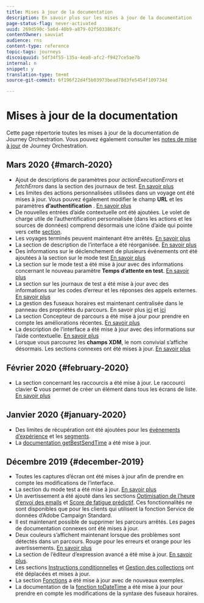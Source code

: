 ```yaml
---
title: Mises à jour de la documentation
description: En savoir plus sur les mises à jour de la documentation
page-status-flag: never-activated
uuid: 269d590c-5a6d-40b9-a879-02f5033863fc
contentOwner: sauviat
audience: rns
content-type: reference
topic-tags: journeys
discoiquuid: 5df34f55-135a-4ea8-afc2-f9427ce5ae7b
internal: n
snippet: y
translation-type: tm+mt
source-git-commit: 6f196f22d4f5b03973bead78d3fe5454f109734d

---
```



# Mises à jour de la documentation

Cette page répertorie toutes les mises à jour de la documentation de Journey Orchestration.
Vous pouvez également consulter les [notes de mise à jour](../release-notes/release-notes.md) de Journey Orchestration.

## Mars 2020 {#march-2020}

* Ajout de descriptions de paramètres pour _actionExecutionErrors_ et _fetchErrors_ dans la section des journaux de test. [En savoir plus](../action/testing-the-journey.md#viewing_logs)
* Les limites des actions personnalisées utilisées dans un voyage ont été mises à jour. Vous pouvez également modifier le champ **URL** et les paramètres **d’authentification** . [En savoir plus](../action/about-custom-action-configuration.md)
* De nouvelles entrées d’aide contextuelle ont été ajoutées. Le volet de charge utile de l’authentification personnalisée (dans les actions et les sources de données) comprend désormais une icône d’aide qui pointe vers cette [section](../datasource/external-data-sources.md#section_wjp_nl5_nhb).
* Les voyages terminés peuvent maintenant être arrêtés. [En savoir plus](../building-journeys/using-the-journey-designer.md)
* La section de description de l’interface a été réorganisée. [En savoir plus](../about/user-interface.md)
* Des informations sur le déclenchement de plusieurs événements ont été ajoutées à la section sur le mode test [En savoir plus](../building-journeys/testing-the-journey.md#firing_events)
* La section sur le mode test a été mise à jour avec des informations concernant le nouveau paramètre **Temps d’attente en test**. [En savoir plus](../building-journeys/testing-the-journey.md)
* La section sur les journaux de test a été mise à jour avec des informations sur les codes d’erreur et les réponses des appels externes. [En savoir plus](../building-journeys/testing-the-journey.md#viewing_logs)
* La gestion des fuseaux horaires est maintenant centralisée dans le panneau des propriétés du parcours. En savoir plus [ici](../building-journeys/changing-properties.md#timezone) et [ici](../building-journeys/timezone-management.md)
* La section Concepteur de parcours a été mise à jour pour prendre en compte les améliorations récentes. [En savoir plus](../building-journeys/using-the-journey-designer.md)
* La description de l’interface a été mise à jour avec des informations sur l’aide contextuelle. [En savoir plus](../about/user-interface.md#section_ksq_zr1_ffb)
* Lorsque vous parcourez les **champs XDM**, le nom convivial s’affiche désormais. Les sections connexes ont été mises à jour. [En savoir plus](../about/user-interface.md#friendly-names-display)


## Février 2020 {#february-2020}

* La section concernant les raccourcis a été mise à jour. Le raccourci clavier **C** vous permet de créer un élément dans tous les écrans de liste. [En savoir plus](../about/user-interface.md#section_ksq_zr1_ffb)

## Janvier 2020 {#january-2020}

* Des limites de récupération ont été ajoutées pour les [événements d’expérience](../datasource/adobe-experience-platform-data-source.md) et les [segments](../functions/functioninsegment.md).
* La [documentation getBestSendTime](../functions/functiongetbestsendtime.md) a été mise à jour.

## Décembre 2019 {#december-2019}

* Toutes les captures d’écran ont été mises à jour afin de prendre en compte les modifications de l’interface.
* La section du mode test a été mise à jour. [En savoir plus](../building-journeys/testing-the-journey.md)
* Un avertissement a été ajouté dans les sections [Optimisation de l’heure d’envoi des emails](../building-journeys/wait-activity.md) et [ Score de fatigue prédictif](../usecase/leveraging-fatigue-scores.md). Ces fonctionnalités ne sont disponibles que pour les clients qui utilisent la fonction Service de données d’Adobe Campaign Standard.
* Il est maintenant possible de supprimer les parcours arrêtés. Les pages de documentation connexes ont été mises à jour.
* Deux couleurs s’affichent maintenant lorsque des problèmes sont détectés dans un parcours. Rouge pour les erreurs et orange pour les avertissements. [En savoir plus](../about/troubleshooting.md)
* La section de l’éditeur d’expression avancé a été mise à jour. [En savoir plus](../expression/expressionadvanced.md).
* Les sections [Instructions conditionnelles](../expression/conditional-instruction.md) et [Gestion des collections](../expression/collection-management-functions.md) ont été déplacées et mises à jour.
* La section [Fonctions](../expression/functions.md) a été mise à jour avec de nouveaux exemples.
* La documentation de la [fonction toDateTime](../functions/functiontodatetime.md) a été mise à jour pour prendre en compte les modifications de la syntaxe des fuseaux horaires.
